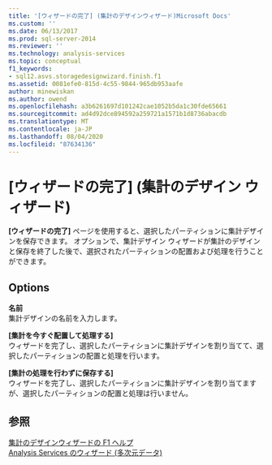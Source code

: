 ```yaml
---
title: '[ウィザードの完了] (集計のデザインウィザード)Microsoft Docs'
ms.custom: ''
ms.date: 06/13/2017
ms.prod: sql-server-2014
ms.reviewer: ''
ms.technology: analysis-services
ms.topic: conceptual
f1_keywords:
- sql12.asvs.storagedesignwizard.finish.f1
ms.assetid: 0081efe0-815d-4c55-9844-965db953aafe
author: minewiskan
ms.author: owend
ms.openlocfilehash: a3b6261697d101242cae1052b5da1c30fde65661
ms.sourcegitcommit: ad4d92dce894592a259721a1571b1d8736abacdb
ms.translationtype: MT
ms.contentlocale: ja-JP
ms.lasthandoff: 08/04/2020
ms.locfileid: "87634136"
---
```

# <a name="completing-the-wizard-aggregation-design-wizard"></a>[ウィザードの完了] (集計のデザイン ウィザード)
  **[ウィザードの完了]** ページを使用すると、選択したパーティションに集計デザインを保存できます。 オプションで、集計デザイン ウィザードが集計のデザインと保存を終了した後で、選択されたパーティションの配置および処理を行うことができます。  
  
## <a name="options"></a>Options  
 **名前**  
 集計デザインの名前を入力します。  
  
 **[集計を今すぐ配置して処理する]**  
 ウィザードを完了し、選択したパーティションに集計デザインを割り当てて、選択したパーティションの配置と処理を行います。  
  
 **[集計の処理を行わずに保存する]**  
 ウィザードを完了し、選択したパーティションに集計デザインを割り当てますが、選択したパーティションの配置と処理は行いません。  
  
## <a name="see-also"></a>参照  
 [集計のデザインウィザードの F1 ヘルプ](aggregation-design-wizard-f1-help.md)   
 [Analysis Services のウィザード &#40;多次元データ&#41;](analysis-services-wizards-multidimensional-data.md)  
  
  
